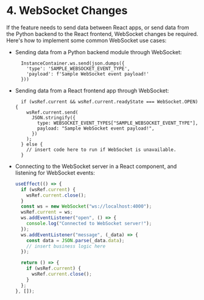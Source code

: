# 4. WebSocket Changes

If the feature needs to send data between React apps, or send data from the Python backend to the React frontend, WebSocket changes be required. Here's how to implement some common WebSocket use cases:

- Sending data from a Python backend module through WebSocket:

  ```
    InstanceContainer.ws.send(json.dumps({
      'type': 'SAMPLE_WEBSOCKET_EVENT_TYPE',
      'payload': f'Sample WebSocket event payload!'
    }))
  ```

- Sending data from a React frontend app through WebSocket:

  ```
    if (wsRef.current && wsRef.current.readyState === WebSocket.OPEN) {
      wsRef.current.send(
        JSON.stringify({
          type: WEBSOCKET_EVENT_TYPES["SAMPLE_WEBSOCKET_EVENT_TYPE"],
          payload: "Sample WebSocket event payload!",
        })
      );
    } else {
      // insert code here to run if WebSocket is unavailable.
    }
  ```

- Connecting to the WebSocket server in a React component, and listening for WebSocket events:

  ```javascript
  useEffect(() => {
    if (wsRef.current) {
      wsRef.current.close();
    }
    const ws = new WebSocket("ws://localhost:4000");
    wsRef.current = ws;
    ws.addEventListener("open", () => {
      console.log("Connected to WebSocket server!");
    });
    ws.addEventListener("message", (_data) => {
      const data = JSON.parse(_data.data);
      // insert business logic here
    });

    return () => {
      if (wsRef.current) {
        wsRef.current.close();
      }
    };
  }, []);
  ```
